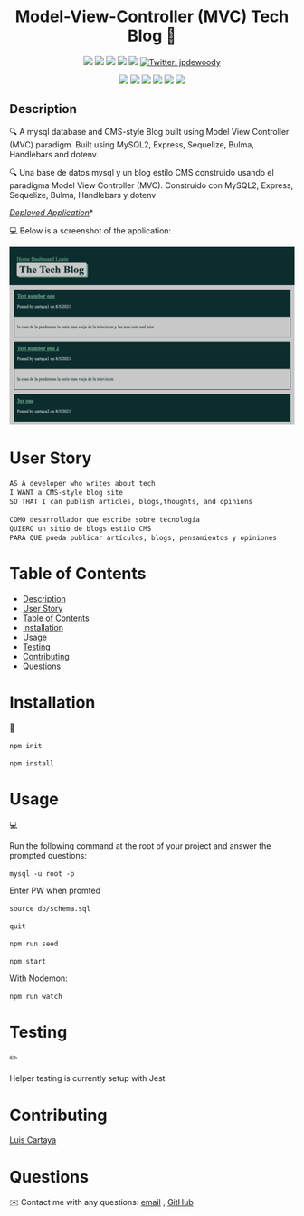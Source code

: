 <h1 align="center">Model-View-Controller (MVC) Tech Blog 👋</h1>
  
<p align="center">
    <img src="https://img.shields.io/github/repo-size/cartaya1/mvc-tech-blog" />
    <img src="https://img.shields.io/github/languages/top/cartaya1/mvc-tech-blog"  />
    <img src="https://img.shields.io/github/issues/cartaya1/mvc-tech-blog" />
    <img src="https://img.shields.io/github/last-commit/cartaya1/mvc-tech-blog" >
    <a href="https://github.com/cartaya1"><img src="https://img.shields.io/github/followers/cartaya1?style=social" target="_blank" /></a>
    <a href="https://twitter.com/cartayas_USA">
        <img alt="Twitter: jpdewoody" src="https://img.shields.io/twitter/follow/cartayas_USA.svg?style=social" target="_blank" />
    </a>
</p>
  
<p align="center">
    <img src="https://img.shields.io/badge/javascript-yellow" />
    <img src="https://img.shields.io/badge/express-orange" />
    <img src="https://img.shields.io/badge/sequelize-blue"  />
    <img src="https://img.shields.io/badge/handlebars-red"  />
    <img src="https://img.shields.io/badge/mySQL-blue"  />
    <img src="https://img.shields.io/badge/dotenv-green" />
</p>
   
## Description

🔍 A mysql database and CMS-style Blog built using Model View Controller (MVC) paradigm. Built using MySQL2, Express, Sequelize, Bulma, Handlebars and dotenv.

🔍 Una base de datos mysql y un blog estilo CMS construido usando el paradigma Model View Controller (MVC). Construido con MySQL2, Express, Sequelize, Bulma, Handlebars y dotenv

*[Deployed Application](https://cartaya1-tech-blog.herokuapp.com/)**
  
💻 Below is a screenshot of the application:
  
![Tech Blogs: Where can share yours Ideas](./ScreenShot.png)

# User Story

```
AS A developer who writes about tech
I WANT a CMS-style blog site
SO THAT I can publish articles, blogs,thoughts, and opinions

COMO desarrollador que escribe sobre tecnología
QUIERO un sitio de blogs estilo CMS
PARA QUE pueda publicar artículos, blogs, pensamientos y opiniones
```

# Table of Contents
- [Description](#description)
- [User Story](#user-story)
- [Table of Contents](#table-of-contents)
- [Installation](#installation)
- [Usage](#usage)
- [Testing](#testing)
- [Contributing](#contributing)
- [Questions](#questions)

# Installation
💾   
  
`npm init`

`npm install`
  
# Usage
💻   
  
Run the following command at the root of your project and answer the prompted questions:

`mysql -u root -p`

Enter PW when promted

`source db/schema.sql`

`quit`

`npm run seed`
  
`npm start`

With Nodemon:

`npm run watch`

# Testing
✏️

Helper testing is currently setup with Jest

# Contributing
[Luis Cartaya](https://github.com/cartaya1)

# Questions
✉️ Contact me with any questions: [email](mailto:cartaya1@msn.com) , 
[GitHub](https://github.com/cartaya1)<br />
